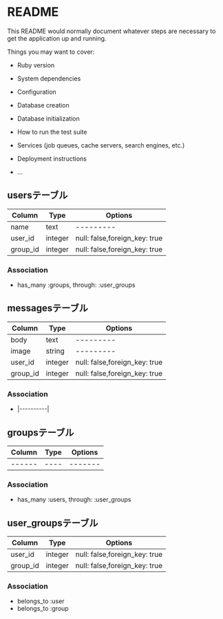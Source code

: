 # README

This README would normally document whatever steps are necessary to get the
application up and running.

Things you may want to cover:

* Ruby version

* System dependencies

* Configuration

* Database creation

* Database initialization

* How to run the test suite

* Services (job queues, cache servers, search engines, etc.)

* Deployment instructions

* ...
## usersテーブル

|Column|Type|Options|
|------|----|-------|
|name|text|---------|
|user_id|integer|null: false,foreign_key: true|
|group_id|integer|null: false,foreign_key: true|

### Association
-   has_many :groups, through: :user_groups


## messagesテーブル

|Column|Type|Options|
|------|----|-------|
|body|text|---------|
|image|string|---------|
|user_id|integer|null: false,foreign_key: true|
|group_id|integer|null: false,foreign_key: true|

### Association
- |----------|


## groupsテーブル

|Column|Type|Options|
|------|----|-------|
|------|----|-------|

### Association
-  has_many :users, through: :user_groups


## user_groupsテーブル

|Column|Type|Options|
|------|----|-------|
|user_id|integer|null: false,foreign_key: true|
|group_id|integer|null: false,foreign_key: true|

### Association
- belongs_to :user
- belongs_to :group